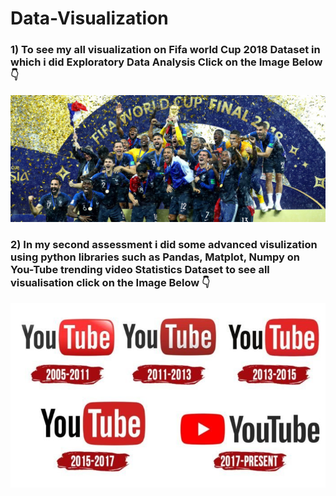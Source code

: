 # Data-Visualization

### 1) To see my all visualization on Fifa world Cup 2018 Dataset in which i did Exploratory Data Analysis Click on the Image Below 👇

[![FIFA 2018](FIFA%202018.jpg)](https://public.tableau.com/profile/pradeeep.kamble#!/vizhome/CA_01PradeepKamble_10511829/CountriesParticipatedinWorldCup?publish=yes)


### 2) In my second assessment i did some advanced visulization using python libraries such as Pandas, Matplot, Numpy on You-Tube trending video Statistics Dataset to see all visualisation click on the Image Below 👇

[![You Tube Logo](YouTube%20Logo.jpg)](https://github.com/praddy18597/Data-Visualization/blob/main/Data%20Visualization%20You_Tube.ipynb)
